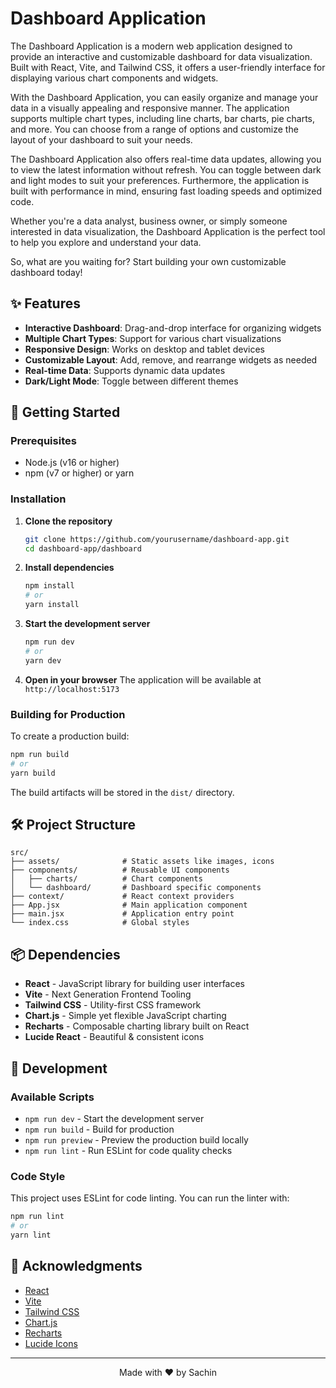 # Dashboard Application


The Dashboard Application is a modern web application designed to provide an interactive and customizable dashboard for data visualization. Built with React, Vite, and Tailwind CSS, it offers a user-friendly interface for displaying various chart components and widgets.

With the Dashboard Application, you can easily organize and manage your data in a visually appealing and responsive manner. The application supports multiple chart types, including line charts, bar charts, pie charts, and more. You can choose from a range of options and customize the layout of your dashboard to suit your needs.

The Dashboard Application also offers real-time data updates, allowing you to view the latest information without refresh. You can toggle between dark and light modes to suit your preferences. Furthermore, the application is built with performance in mind, ensuring fast loading speeds and optimized code.

Whether you're a data analyst, business owner, or simply someone interested in data visualization, the Dashboard Application is the perfect tool to help you explore and understand your data.

So, what are you waiting for? Start building your own customizable dashboard today!

## ✨ Features

- **Interactive Dashboard**: Drag-and-drop interface for organizing widgets
- **Multiple Chart Types**: Support for various chart visualizations
- **Responsive Design**: Works on desktop and tablet devices
- **Customizable Layout**: Add, remove, and rearrange widgets as needed
- **Real-time Data**: Supports dynamic data updates
- **Dark/Light Mode**: Toggle between different themes

## 🚀 Getting Started

### Prerequisites

- Node.js (v16 or higher)
- npm (v7 or higher) or yarn

### Installation

1. **Clone the repository**
   ```bash
   git clone https://github.com/yourusername/dashboard-app.git
   cd dashboard-app/dashboard
   ```

2. **Install dependencies**
   ```bash
   npm install
   # or
   yarn install
   ```

3. **Start the development server**
   ```bash
   npm run dev
   # or
   yarn dev
   ```

4. **Open in your browser**
   The application will be available at `http://localhost:5173`

### Building for Production

To create a production build:

```bash
npm run build
# or
yarn build
```

The build artifacts will be stored in the `dist/` directory.

## 🛠️ Project Structure

```
src/
├── assets/              # Static assets like images, icons
├── components/          # Reusable UI components
│   ├── charts/          # Chart components
│   └── dashboard/       # Dashboard specific components
├── context/             # React context providers
├── App.jsx              # Main application component
├── main.jsx             # Application entry point
└── index.css            # Global styles
```

## 📦 Dependencies

- **React** - JavaScript library for building user interfaces
- **Vite** - Next Generation Frontend Tooling
- **Tailwind CSS** - Utility-first CSS framework
- **Chart.js** - Simple yet flexible JavaScript charting
- **Recharts** - Composable charting library built on React
- **Lucide React** - Beautiful & consistent icons

## 🔧 Development

### Available Scripts

- `npm run dev` - Start the development server
- `npm run build` - Build for production
- `npm run preview` - Preview the production build locally
- `npm run lint` - Run ESLint for code quality checks

### Code Style

This project uses ESLint for code linting. You can run the linter with:

```bash
npm run lint
# or
yarn lint
```

## 🙏 Acknowledgments

- [React](https://reactjs.org/)
- [Vite](https://vitejs.dev/)
- [Tailwind CSS](https://tailwindcss.com/)
- [Chart.js](https://www.chartjs.org/)
- [Recharts](https://recharts.org/)
- [Lucide Icons](https://lucide.dev/)

---

<div align="center">
  Made with ❤️ by Sachin
</div>
